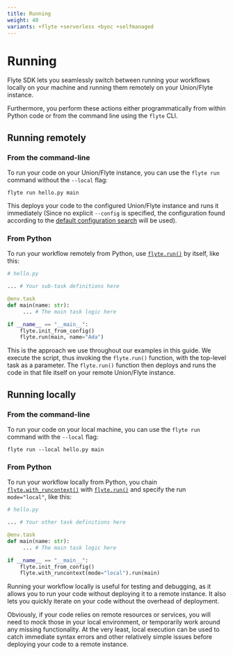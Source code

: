```yaml
---
title: Running
weight: 40
variants: +flyte +serverless +byoc +selfmanaged
---
```


# Running

Flyte SDK lets you seamlessly switch between running your workflows locally on your machine and running them remotely on your Union/Flyte instance.

Furthermore, you perform these actions either programmatically from within Python code or from the command line using the `flyte` CLI.

## Running remotely

### From the command-line

To run your code on your Union/Flyte instance, you can use the `flyte run` command without the `--local` flag:

```shell
flyte run hello.py main
```

This deploys your code to the configured Union/Flyte instance and runs it immediately (Since no explicit `--config` is specified, the configuration found according to the [default configuration search](./local-setup#use-the-configuration-file-implicitly) will be used).

### From Python

To run your workflow remotely from Python, use [`flyte.run()`](../../api-reference/flyte-sdk/packages/flyte#run) by itself, like this:

```python
# hello.py

... # Your sub-task definitions here

@env.task
def main(name: str):
     ... # The main task logic here

if __name__ == "__main__":
    flyte.init_from_config()
    flyte.run(main, name="Ada")
```

This is the approach we use throughout our examples in this guide.
We execute the script, thus invoking the `flyte.run()` function, with the top-level task as a parameter.
The `flyte.run()` function then deploys and runs the code in that file itself on your remote Union/Flyte instance.

## Running locally

### From the command-line

To run your code on your local machine, you can use the `flyte run` command with the `--local` flag:

```shell
flyte run --local hello.py main
```

### From Python

To run your workflow locally from Python, you chain [`flyte.with_runcontext()`](../../api-reference/flyte-sdk/packages/flyte#with_runcontext) with [`flyte.run()`](../../api-reference/flyte-sdk/packages/flyte#run) and specify the run `mode="local"`, like this:

```python
# hello.py

... # Your other task definitions here

@env.task
def main(name: str):
     ... # The main task logic here

if __name__ == "__main__":
    flyte.init_from_config()
    flyte.with_runcontext(mode="local").run(main)
```

Running your workflow locally is useful for testing and debugging, as it allows you to run your code without deploying it to a remote instance.
It also lets you quickly iterate on your code without the overhead of deployment.

Obviously, if your code relies on remote resources or services, you will need to mock those in your local environment, or temporarily work around any missing functionality.
At the very least, local execution can be used to catch immediate syntax errors and other relatively simple issues before deploying your code to a remote instance.

<!--


Usages as intended in final design:

# Deploy a specific environment from a file
flyte deploy examples/hello.py my_env

# Deploy all environments in a file
flyte deploy examples/hello.py

# Deploy all environments in a directory
flyte deploy examples/

# Recursively deploy all environments in a directory and its subdirectories
flyte deploy --recursive examples/

# Other options
--project -p
--domain -d
--version
--dry-run,--dryrun
--copy-style [loaded_modules|all|none]
--ignore-load-errors
--help






TODO: Add back when properly available

## Deploying to your Union/Flyte instance without running

You can also deploy your workflow to your Union/Flyte instance without running it immediately
### Deploying from the command-line

To deploy your workflow to your Union/Flyte instance without running it immediately, use the [`flyte deploy`]() command:

```shell
flyte [TOP_LEVEL_OPTIONS] deploy [SUB_COMMAND_OPTIONS] [FILE] [TASK_ENV_VAR]
```

* `TOP_LEVEL_OPTIONS`: Options that apply to the `flyte` command as a whole, such as `--config`, `--endpoint`, etc. See the [Flyte CLI documentation](../../api-reference/flyte-cli#flyte) for more details.
* `SUB_COMMAND_OPTIONS`: Options that apply to the `deploy` sub-command. These are:
    * `--project | -p` `<string>`: The project to which this command applies.
    * `--domain | -d` `<string>`: The domain to which this command applies.
    * `--version | -v` `<string>`: The version of the deployment (optional).
    * `--dry-run`: Preview the deployment without actually deploying.
    * `--copy-style` `<option>`: The copy style to use when deploying the task. Options are `loaded_modules`, `inline`, or `none`.
* `FILE`: Path to the Python file containing the `TaskEnvironment` to deploy.
* `TASK_ENV_VAR`: The Python variable within the Python file to which the `TaskEnvironmewnt` object is assigned (often this is simply `env`).

For example:

```shell
flyte deploy --version "v1.0.0" hello.py env
```

### Deploying programmatically

You can also deploy your workflow programmatically using the [`flyte.deploy()`](../../api-reference/flyte-sdk/packages/flyte#deploy) function:

```python
import flyte

env = flyte.TaskEnvironment(name="my_env")

@env.task
def my_task() -> str:
    return "Hello from my_task"

if __name__ == "__main__":
    flyte.init_from_config()
    d = flyte.deploy(env)
    print(d.summary_repr())
```

You can also deploy with additional options:

```python
deployment = flyte.deploy(
    env,
    dryrun=True,
    version="v1.0.0",
    copy_style="loaded_modules"
)
```

### Running a deployed workflow from the UI

Once your workflow is deployed, you can run it from the Union/Flyte web interface.

The UI will provide you with a live view of your workflow execution, including logs, task status, and outputs.

You can also get the direct URL to a running workflow programmatically:

```python
run = flyte.run(main, name="Ada")
print(f"View in UI: {run.url}")
```

### Running a deployed workflow from the CLI

After deploying your workflow, you can run it using the same [`flyte run`](../../api-reference/flyte-cli#flyte-run) command:

```shell
flyte run hello.py main --name "Ada"
```

You can also follow the logs in real-time:

```shell
flyte run --follow hello.py main --name "Ada"
```

To check the status of your runs:

```shell
# List all runs
flyte get run

# Get details of a specific run
flyte get run "run-name"

# Get logs from a run
flyte get logs "run-name"
```

### Running a deployed workflow programmatically

There are several ways to run a deployed workflow programmatically:

#### Using flyte.run() with a deployed task

```python
import flyte

# Initialize your Flyte client
flyte.init_from_config("config.yaml")

# Run the deployed task
run = flyte.run(main, name="Ada")
print(f"Run URL: {run.url}")

# Wait for completion
run.wait()
print(f"Run completed with status: {run.phase}")
```

#### Using flyte.remote.Task.get() for reference tasks

For running tasks that are already deployed and versioned:

```python
import flyte.remote

# Get a deployed task by name and version
deployed_task = flyte.remote.Task.get("main", version="v1.0.0")

# Or get the latest version
deployed_task = flyte.remote.Task.get("main", auto_version="latest")

# Run the deployed task
result = flyte.run(deployed_task, name="Ada")
```

#### Using run context for more control

```python
run = flyte.with_runcontext(
    name="my-custom-run",
    project="my-project",
    domain="development",
    env={"MY_VAR": "value"},
    labels={"team": "data-science"}
).run(main, name="Ada")

```
-->
<!--
TODO: Check this code for accuracy, relevance
This was generated by an LLM doc writer




## Managing Remote Executions

Once your workflows are running, you can connect to and manage them remotely from anywhere. This includes monitoring active executions, accessing completed runs, and retrieving results.

### Accessing Existing Runs

#### Get Run by Name

```python
import flyte.remote

# Connect to a specific run
run = flyte.remote.Run.get("my-run-name")

print(f"Status: {run.phase}")
print(f"URL: {run.url}")

# Wait for completion if still running
if not run.done():
    run.wait()

print(f"Final status: {run.phase}")
```

#### List Recent Runs

```python
# List all recent runs
async for run in flyte.remote.Run.listall():
    print(f"Run: {run.name}, Status: {run.phase}")

# Filter by project/domain
async for run in flyte.remote.Run.listall(
    filters="project=my-project AND domain=production"
):
    print(f"Production run: {run.name}")
```

### Monitoring Running Executions

#### Real-time Log Streaming

```python
# Connect to running execution
run = flyte.remote.Run.get("training-run-12345")

# Stream logs in real-time
run.show_logs(follow=True)

# Get specific log lines
logs = run.show_logs(max_lines=100, show_ts=True)
print(logs)
```

#### Watching Execution Progress

```python
# Monitor execution status changes
async for details in run.watch():
    print(f"Status: {details.phase}")
    if details.has_logs():
        recent_logs = details.logs()[-10:]  # Last 10 lines
        print(f"Recent logs: {recent_logs}")

    if details.done():
        break
```

#### Getting Execution Details

```python
# Get comprehensive run information
run = flyte.remote.Run.get("my-run")

print(f"Created: {run.created_at}")
print(f"Duration: {run.duration}")
print(f"Resources used: {run.resources}")

# Get task-level details
for node in run.node_executions:
    print(f"Task: {node.display_name}, Status: {node.phase}")
```

### Cross-Environment Management

#### Multi-Environment Monitoring

```python
# Monitor production from development environment
prod_config = {
    "endpoint": "https://prod-cluster.com",
    "project": "my-project",
    "domain": "production"
}

dev_config = {
    "endpoint": "https://dev-cluster.com",
    "project": "my-project",
    "domain": "development"
}

# Check production status
flyte.init(**prod_config)
prod_runs = [run async for run in flyte.remote.Run.listall()]
print(f"Production runs: {len(prod_runs)}")

# Switch to development
flyte.init(**dev_config)
dev_runs = [run async for run in flyte.remote.Run.listall()]
print(f"Development runs: {len(dev_runs)}")
```

#### Environment Comparison

```python
# Compare same workflow across environments
def get_workflow_runs(endpoint, domain, workflow_name):
    flyte.init(endpoint=endpoint, domain=domain)
    return [
        run async for run in flyte.remote.Run.listall()
        if workflow_name in run.name
    ]

prod_runs = get_workflow_runs("prod-cluster.com", "production", "ml-pipeline")
staging_runs = get_workflow_runs("staging-cluster.com", "staging", "ml-pipeline")

print(f"Production: {len(prod_runs)} runs")
print(f"Staging: {len(staging_runs)} runs")
```

### Accessing Results and Data

#### Retrieving Outputs

```python
# Get outputs from completed run
run = flyte.remote.Run.get("completed-run")

if run.done() and run.phase == "SUCCEEDED":
    outputs = run.outputs()
    print(f"Results: {outputs}")
else:
    print(f"Run not completed: {run.phase}")
```

#### Downloading Artifacts

```python
# Download files produced by remote execution
run = flyte.remote.Run.get("data-processing-run")
outputs = run.outputs()

# Download specific output files
if "processed_data_path" in outputs:
    local_path = flyte.remote.download_file(
        outputs["processed_data_path"],
        local_path="./downloaded_data.csv"
    )
    print(f"Downloaded to: {local_path}")
```

## Common Remote Management Use Cases

### Production Monitoring

```python
# Monitor critical production workflows
import asyncio
from datetime import datetime, timedelta

async def monitor_production():
    flyte.init_from_config("prod-config.yaml")

    while True:
        # Check for failed runs in last hour
        recent_runs = [
            run async for run in flyte.remote.Run.listall()
            if run.created_at > datetime.now() - timedelta(hours=1)
        ]

        failed_runs = [run for run in recent_runs if run.phase == "FAILED"]

        if failed_runs:
            for run in failed_runs:
                print(f"ALERT: Failed run {run.name}")
                # Get error details
                logs = run.show_logs(max_lines=50)
                print(f"Error logs: {logs}")

        await asyncio.sleep(300)  # Check every 5 minutes

# Run monitoring
asyncio.run(monitor_production())
```

### Debugging Failed Executions

```python
# Investigate failed runs
def debug_failed_run(run_name):
    run = flyte.remote.Run.get(run_name)

    print(f"Run: {run.name}")
    print(f"Status: {run.phase}")
    print(f"Error: {run.error}")

    # Get detailed logs
    logs = run.show_logs(max_lines=1000)
    print("Full logs:")
    print(logs)

    # Check individual task failures
    for node in run.node_executions:
        if node.phase == "FAILED":
            print(f"Failed task: {node.display_name}")
            task_logs = node.show_logs()
            print(f"Task logs: {task_logs}")

debug_failed_run("failed-training-run-456")
```

### Result Comparison

```python
# Compare results across different runs
def compare_model_runs(run_names):
    results = {}

    for run_name in run_names:
        run = flyte.remote.Run.get(run_name)
        if run.done() and run.phase == "SUCCEEDED":
            outputs = run.outputs()
            results[run_name] = outputs.get("model_accuracy", 0)

    print("Model comparison:")
    for run_name, accuracy in results.items():
        print(f"{run_name}: {accuracy:.3f}")

    best_run = max(results.items(), key=lambda x: x[1])
    print(f"Best model: {best_run[0]} with accuracy {best_run[1]:.3f}")

compare_model_runs([
    "model-v1-run-123",
    "model-v2-run-124",
    "model-v3-run-125"
])
```

## Best Practices for Remote Management

### Connection Management

```python
# Use context managers for connection handling
class RemoteConnection:
    def __init__(self, config):
        self.config = config

    def __enter__(self):
        flyte.init(**self.config)
        return self

    def __exit__(self, exc_type, exc_val, exc_tb):
        # Cleanup if needed
        pass

# Usage
with RemoteConnection(prod_config) as conn:
    runs = [run async for run in flyte.remote.Run.listall()]
    print(f"Found {len(runs)} runs")
```

### Error Handling

```python
import flyte.errors

def safe_remote_access(run_name):
    try:
        run = flyte.remote.Run.get(run_name)
        return run.outputs() if run.done() else None
    except flyte.errors.NotFoundError:
        print(f"Run {run_name} not found")
        return None
    except flyte.errors.RuntimeSystemError as e:
        print(f"System error: {e}")
        return None
```

### Efficient Querying

```python
# Use filters to reduce network overhead
async def get_recent_failed_runs():
    # More efficient than fetching all runs
    async for run in flyte.remote.Run.listall(
        filters="phase=FAILED AND created_at>2024-01-01",
        sort_by=("created_at", "desc"),
        limit=50
    ):
        yield run
```
-->